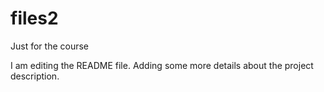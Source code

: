 # files2
Just for the course

I am editing the README file. Adding some more details about the project description.

